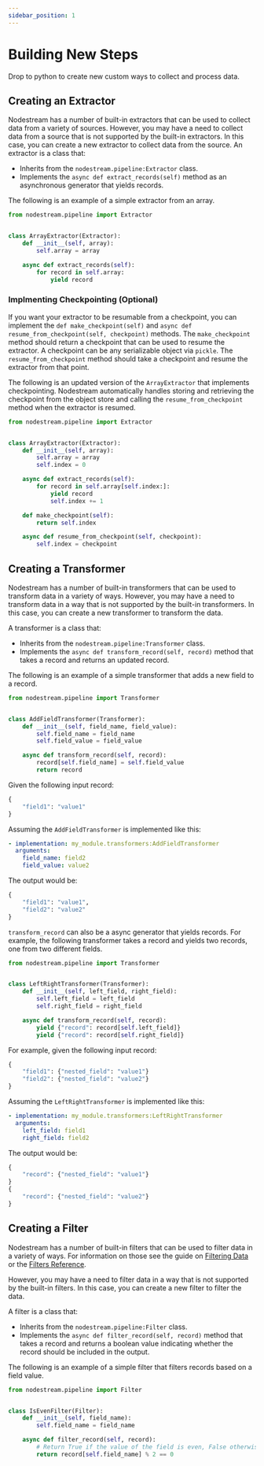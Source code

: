```yaml
---
sidebar_position: 1
---
```


# Building New Steps
Drop to python to create new custom ways to collect and process data.

## Creating an Extractor

Nodestream has a number of built-in extractors that can be used to collect data from a variety of sources.
However, you may have a need to collect data from a source that is not supported by the built-in extractors.
In this case, you can create a new extractor to collect data from the source.
An extractor is a class that:
- Inherits from the `nodestream.pipeline:Extractor` class.
- Implements the `async def extract_records(self)` method as an asynchronous generator that yields records.

The following is an example of a simple extractor from an array.

```python
from nodestream.pipeline import Extractor


class ArrayExtractor(Extractor):
    def __init__(self, array):
        self.array = array

    async def extract_records(self):
        for record in self.array:
            yield record
```

### Implmenting Checkpointing (Optional)

If you want your extractor to be resumable from a checkpoint, you can implement the 
`def make_checkpoint(self)` and `async def resume_from_checkpoint(self, checkpoint)` methods.
The `make_checkpoint` method should return a checkpoint that can be used to resume the extractor. 
A checkpoint can be any serializable object via `pickle`.
The `resume_from_checkpoint` method should take a checkpoint and resume the extractor from that point.

The following is an updated version of the `ArrayExtractor` that implements checkpointing.
Nodestream automatically handles storing and retrieving the checkpoint from the object store
and calling the `resume_from_checkpoint` method when the extractor is resumed. 


```python
from nodestream.pipeline import Extractor


class ArrayExtractor(Extractor):
    def __init__(self, array):
        self.array = array
        self.index = 0

    async def extract_records(self):
        for record in self.array[self.index:]:
            yield record
            self.index += 1

    def make_checkpoint(self):
        return self.index

    async def resume_from_checkpoint(self, checkpoint):
        self.index = checkpoint
```


## Creating a Transformer

Nodestream has a number of built-in transformers that can be used to transform data in a variety of ways.
However, you may have a need to transform data in a way that is not supported by the built-in transformers.
In this case, you can create a new transformer to transform the data.

A transformer is a class that:
- Inherits from the `nodestream.pipeline:Transformer` class.
- Implements the `async def transform_record(self, record)` method that takes a record and returns an updated record.

The following is an example of a simple transformer that adds a new field to a record.

```python
from nodestream.pipeline import Transformer


class AddFieldTransformer(Transformer):
    def __init__(self, field_name, field_value):
        self.field_name = field_name
        self.field_value = field_value

    async def transform_record(self, record):
        record[self.field_name] = self.field_value
        return record
```

Given the following input record:

```python
{
    "field1": "value1"
}
```

Assuming the `AddFieldTransformer` is implemented like this:

```yaml
- implementation: my_module.transformers:AddFieldTransformer
  arguments:
    field_name: field2
    field_value: value2
```

The output would be:

```python
{
    "field1": "value1",
    "field2": "value2"
}
```

`transform_record` can also be a async generator that yields records.
For example, the following transformer takes a record and yields two records, one from two different fields.


```python
from nodestream.pipeline import Transformer


class LeftRightTransformer(Transformer):
    def __init__(self, left_field, right_field):
        self.left_field = left_field
        self.right_field = right_field

    async def transform_record(self, record):
        yield {"record": record[self.left_field]}
        yield {"record": record[self.right_field]}

```

For example, given the following input record:

```python
{
    "field1": {"nested_field": "value1"}
    "field2": {"nested_field": "value2"}
}
```

Assuming the `LeftRightTransformer` is implemented like this:

```yaml
- implementation: my_module.transformers:LeftRightTransformer
  arguments:
    left_field: field1
    right_field: field2
```

The output would be:

```python
{
    "record": {"nested_field": "value1"}
}
{
    "record": {"nested_field": "value2"}
}
```

## Creating a Filter

Nodestream has a number of built-in filters that can be used to filter data in a variety of ways.
For information on those see the guide on [Filtering Data](../../tutorials-intermediate/filtering-data) or the [Filters Reference](../../reference/filters).

However, you may have a need to filter data in a way that is not supported by the built-in filters.
In this case, you can create a new filter to filter the data.

A filter is a class that:

- Inherits from the `nodestream.pipeline:Filter` class.
- Implements the `async def filter_record(self, record)` method that takes a record and returns a boolean value indicating whether the record should be included in the output.

The following is an example of a simple filter that filters records based on a field value.

```python
from nodestream.pipeline import Filter


class IsEvenFilter(Filter):
    def __init__(self, field_name):
        self.field_name = field_name

    async def filter_record(self, record):
        # Return True if the value of the field is even, False otherwise
        return record[self.field_name] % 2 == 0
```
